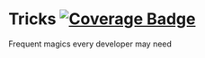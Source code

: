 # Tricks [![Coverage Badge][bdg-cov-tricks]][action-tests]
Frequent magics every developer may need

[action-tests]: https://github.com/janstoon/toolbox/actions?query=branch%3Amaster+workflow%3Atests
[bdg-cov-tricks]: https://img.shields.io/endpoint?url=https://gist.githubusercontent.com/pouyanh/69229998008a13b9b87590ebe50ecded/raw/janstoon_toolbox_tricks_refs_heads_master.json
